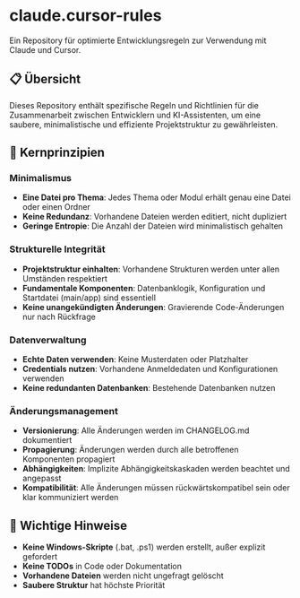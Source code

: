 # claude.cursor-rules

Ein Repository für optimierte Entwicklungsregeln zur Verwendung mit Claude und Cursor.

## 📋 Übersicht

Dieses Repository enthält spezifische Regeln und Richtlinien für die Zusammenarbeit zwischen Entwicklern und KI-Assistenten, um eine saubere, minimalistische und effiziente Projektstruktur zu gewährleisten.

## 🎯 Kernprinzipien

### Minimalismus
- **Eine Datei pro Thema**: Jedes Thema oder Modul erhält genau eine Datei oder einen Ordner
- **Keine Redundanz**: Vorhandene Dateien werden editiert, nicht dupliziert
- **Geringe Entropie**: Die Anzahl der Dateien wird minimalistisch gehalten

### Strukturelle Integrität
- **Projektstruktur einhalten**: Vorhandene Strukturen werden unter allen Umständen respektiert
- **Fundamentale Komponenten**: Datenbanklogik, Konfiguration und Startdatei (main/app) sind essentiell
- **Keine unangekündigten Änderungen**: Gravierende Code-Änderungen nur nach Rückfrage

### Datenverwaltung
- **Echte Daten verwenden**: Keine Musterdaten oder Platzhalter
- **Credentials nutzen**: Vorhandene Anmeldedaten und Konfigurationen verwenden
- **Keine redundanten Datenbanken**: Bestehende Datenbanken nutzen

### Änderungsmanagement
- **Versionierung**: Alle Änderungen werden im CHANGELOG.md dokumentiert
- **Propagierung**: Änderungen werden durch alle betroffenen Komponenten propagiert
- **Abhängigkeiten**: Implizite Abhängigkeitskaskaden werden beachtet und angepasst
- **Kompatibilität**: Alle Änderungen müssen rückwärtskompatibel sein oder klar kommuniziert werden

## 📝 Wichtige Hinweise

- **Keine Windows-Skripte** (.bat, .ps1) werden erstellt, außer explizit gefordert
- **Keine TODOs** in Code oder Dokumentation
- **Vorhandene Dateien** werden nicht ungefragt gelöscht
- **Saubere Struktur** hat höchste Priorität
